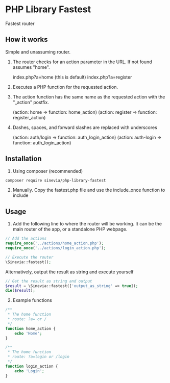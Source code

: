 # PHP Library Fastest

Fastest router

## How it works ##
Simple and unassuming router. 
1. The router checks for an action parameter in the URL. If not found assumes "home".

   index.php?a=home (this is default)
   index.php?a=register
   
2. Executes a PHP function for the requested action.
3. The action function has the same name as the requested action with the "_action" postfix.

   (action: home => function: home_action)
   (action: register => function: register_action)
   
4. Dashes, spaces, and forward slashes are replaced with underscores 

   (action: auth/login => function: auth_login_action)
   (action: auth-login => function: auth_login_action)

## Installation ##

1. Using composer (recommended)

```bash
composer require sinevia/php-library-fastest
```

2. Manually. Copy the fastest.php file and use the include_once function to include

## Usage ##

1. Add the following line to where the router will be working. It can be the main router of the app, or a standalone PHP webpage.

```php
// Add the actions
require_once('../actions/home_action.php');
require_once('../actions/login_action.php');

// Execute the router
\Sinevia::fastest();
```

Alternatively, output the result as string and execute yourself

```php
// Get the result as string and output
$result = \Sinevia::fastest(['output_as_string' => true]);
die($result);
```

2. Example functions
```php
/**
 * The home function
 * route: ?a= or /
 */
function home_action {
    echo 'Home';
}

/**
 * The home function
 * route: ?a=login or /login
 */
function login_action {
    echo 'Login';
}

```


